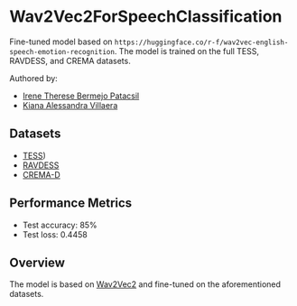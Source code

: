 # Wav2Vec2ForSpeechClassification
Fine-tuned model based on `https://huggingface.co/r-f/wav2vec-english-speech-emotion-recognition`. The model is trained on the full TESS, RAVDESS, and CREMA datasets.

Authored by:
* [Irene Therese Bermejo Patacsil](https://www.linkedin.com/in/irenetherese/)
* [Kiana Alessandra Villaera](https://www.linkedin.com/in/kiana-alessandra/)

## Datasets
* [TESS](https://www.google.com/url?q=https%3A%2F%2Ftspace.library.utoronto.ca%2Fhandle%2F1807%2F24487))
* [RAVDESS](https://www.google.com/url?q=https%3A%2F%2Fzenodo.org%2Frecords%2F1188976%23.YFZuJ0j7SL8)
* [CREMA-D](https://www.kaggle.com/datasets/ejlok1/cremad)

## Performance Metrics
* Test accuracy: 85%
* Test loss: 0.4458

## Overview

The model is based on [Wav2Vec2](https://huggingface.co/docs/transformers/en/model_doc/wav2vec2) and fine-tuned on the aforementioned datasets.
